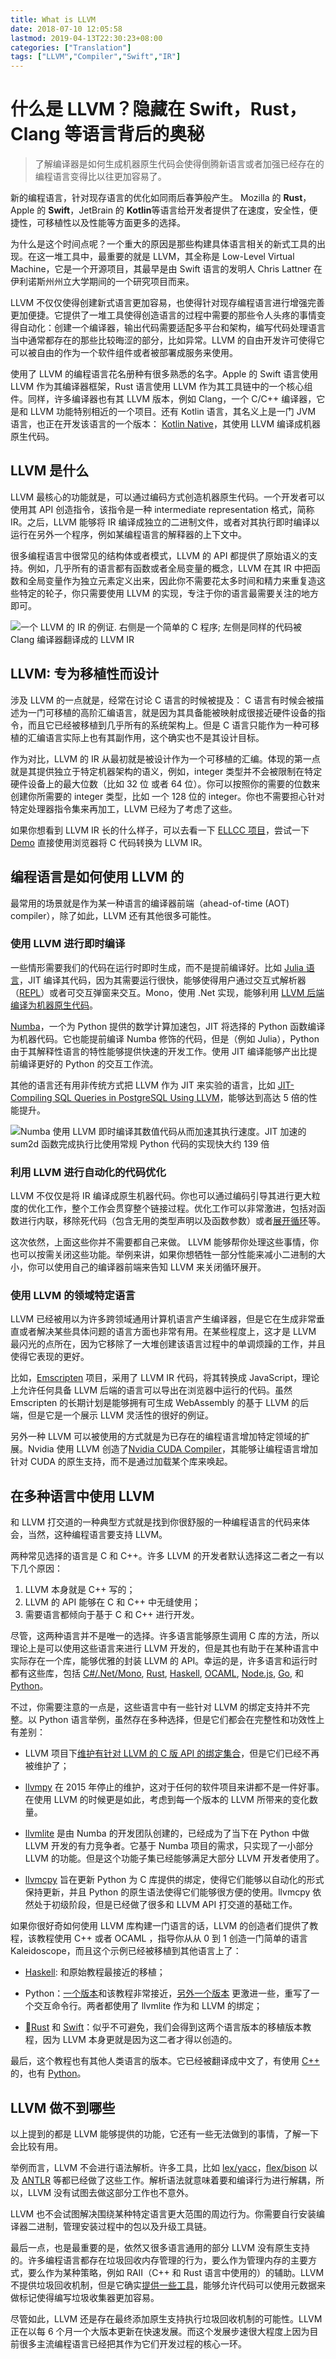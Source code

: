 ```yaml
---
title: What is LLVM
date: 2018-07-10 12:05:58
lastmod: 2019-04-13T22:30:23+08:00
categories: ["Translation"]
tags: ["LLVM","Compiler","Swift","IR"]
---
```


# 什么是 LLVM？隐藏在 Swift，Rust，Clang 等语言背后的奥秘

> 了解编译器是如何生成机器原生代码会使得倒腾新语言或者加强已经存在的编程语言变得比以往更加容易了。

新的编程语言，针对现存语言的优化如同雨后春笋般产生。 Mozilla 的 **Rust**， Apple 的 **Swift**，JetBrain 的 **Kotlin**等语言给开发者提供了在速度，安全性，便捷性，可移植性以及性能等方面更多的选择。

为什么是这个时间点呢？一个重大的原因是那些构建具体语言相关的新式工具的出现。在这一堆工具中，最重要的就是 LLVM，其全称是 Low-Level Virtual Machine，它是一个开源项目，其最早是由 Swift 语言的发明人 Chris Lattner 在伊利诺斯州州立大学期间的一个研究项目而来。

LLVM 不仅仅使得创建新式语言更加容易，也使得针对现存编程语言进行增强完善更加便捷。它提供了一堆工具使得创造语言的过程中需要的那些令人头疼的事情变得自动化：创建一个编译器，输出代码需要适配多平台和架构，编写代码处理语言当中通常都存在的那些比较晦涩的部分，比如异常。LLVM 的自由开发许可使得它可以被自由的作为一个软件组件或者被部署成服务来使用。

使用了 LLVM 的编程语言花名册种有很多熟悉的名字。Apple 的 Swift 语言使用 LLVM 作为其编译器框架，Rust 语言使用 LLVM 作为其工具链中的一个核心组件。同样，许多编译器也有其 LLVM 版本，例如 Clang，一个 C/C++ 编译器，它是和 LLVM 功能特别相近的一个项目。还有 Kotlin 语言，其名义上是一门 JVM 语言，也正在开发该语言的一个版本： [Kotlin Native](https://www.infoworld.com/article/3187370/application-development/kotlin-compiles-directly-to-native-code-via-llvm.html)，其使用 LLVM 编译成机器原生代码。

## LLVM 是什么

LLVM 最核心的功能就是，可以通过编码方式创造机器原生代码。一个开发者可以使用其 API 创造指令，该指令是一种 intermediate representation 格式，简称 IR。之后，LLVM 能够将 IR 编译成独立的二进制文件，或者对其执行即时编译以运行在另外一个程序，例如某编程语言的解释器的上下文中。

很多编程语言中很常见的结构体或者模式，LLVM 的 API 都提供了原始语义的支持。例如，几乎所有的语言都有函数或者全局变量的概念，LLVM 在其 IR 中把函数和全局变量作为独立元素定义出来，因此你不需要花太多时间和精力来重复造这些特定的轮子，你只需要使用 LLVM 的实现，专注于你的语言最需要关注的地方即可。

![一个 LLVM 的 IR 的例证. 右侧是一个简单的 C 程序; 左侧是同样的代码被 Clang 编译器翻译成的 LLVM IR](https://i.imgur.com/xIbW9gq.jpg)


## LLVM: 专为移植性而设计

涉及 LLVM 的一点就是，经常在讨论 C 语言的时候被提及： C 语言有时候会被描述为一门可移植的高阶汇编语言，就是因为其具备能被映射成很接近硬件设备的指令，而且它已经被移植到几乎所有的系统架构上。但是 C 语言只能作为一种可移植的汇编语言实际上也有其副作用，这个确实也不是其设计目标。

作为对比，LLVM 的 IR 从最初就是被设计作为一个可移植的汇编。体现的第一点就是其提供独立于特定机器架构的语义，例如，integer 类型并不会被限制在特定硬件设备上的最大位数（比如 32 位 或者 64 位）。你可以按照你的需要的位数来创建你所需要的 integer 类型，比如 一个 128 位的 integer。你也不需要担心针对特定处理器指令集来再加工，LLVM 已经为了考虑了这些。

如果你想看到 LLVM IR 长的什么样子，可以去看一下 [ELLCC 项目](http://ellcc.org/)，尝试一下 [Demo](http://ellcc.org/demo/index.cgi) 直接使用浏览器将 C 代码转换为 LLVM IR。

## 编程语言是如何使用 LLVM 的

最常用的场景就是作为某一种语言的编译器前端（ahead-of-time (AOT) compiler），除了如此，LLVM 还有其他很多可能性。

### 使用 LLVM 进行即时编译

一些情形需要我们的代码在运行时即时生成，而不是提前编译好。比如 [Julia 语言](https://www.infoworld.com/article/3241107/python/julia-vs-python-julia-language-rises-for-data-science.html?nsdr=true)，JIT 编译其代码，因为其需要运行很快，能够使得用户通过交互式解析器（[REPL](https://en.wikipedia.org/wiki/Read–eval–print_loop)）或者可交互弹窗来交互。Mono，使用 .Net 实现，能够利用 [LLVM 后端编译为机器原生代码](http://www.mono-project.com/docs/advanced/runtime/docs/llvm-backend/)。

[Numba](https://www.infoworld.com/article/2880767/python/5-projects-push-python-performance.html)，一个为 Python 提供的数学计算加速包，JIT 将选择的 Python 函数编译为机器代码。它也能提前编译 Numba 修饰的代码，但是（例如 Julia），Python 由于其解释性语言的特性能够提供快速的开发工作。使用 JIT 编译能够产出比提前编译更好的 Python 的交互工作流。

其他的语言还有用非传统方式把 LLVM 作为 JIT 来实验的语言，比如 [JIT-Compiling SQL Queries in PostgreSQL Using LLVM](https://www.pgcon.org/2017/schedule/events/1092.en.html)，能够达到高达 5 倍的性能提升。

![Numba 使用 LLVM 即时编译其数值代码从而加速其执行速度。JIT 加速的 sum2d 函数完成执行比使用常规 Python 代码的实现快大约 139 倍](https://i.imgur.com/viRT3KE.jpg)


### 利用 LLVM 进行自动化的代码优化

LLVM 不仅仅是将 IR 编译成原生机器代码。你也可以通过编码引导其进行更大粒度的优化工作，整个工作会贯穿整个链接过程。优化工作可以非常激进，包括对函数进行内联，移除死代码（包含无用的类型声明以及函数参数）或者[展开循环](https://en.wikipedia.org/wiki/Loop_unrolling)等。

这次依然，上面这些你并不需要都自己来做。 LLVM 能够帮你处理这些事情，你也可以按需关闭这些功能。举例来讲，如果你想牺牲一部分性能来减小二进制的大小，你可以使用自己的编译器前端来告知 LLVM 来关闭循环展开。

### 使用 LLVM 的领域特定语言

LLVM 已经被用以为许多跨领域通用计算机语言产生编译器，但是它在生成非常垂直或者解决某些具体问题的语言方面也非常有用。在某些程度上，这才是 LLVM 最闪光的点所在，因为它移除了一大堆创建该语言过程中的单调烦躁的工作，并且使得它表现的更好。

比如，[Emscripten](https://github.com/kripken/emscripten) 项目，采用了 LLVM IR 代码，将其转换成 JavaScript，理论上允许任何具备 LLVM 后端的语言可以导出在浏览器中运行的代码。虽然 Emscripten 的长期计划是能够拥有可生成 WebAssembly 的基于 LLVM 的后端，但是它是一个展示 LLVM 灵活性的很好的例证。

另外一种 LLVM 可以被使用的方式就是为已存在的编程语言增加特定领域的扩展。Nvidia 使用 LLVM 创造了[Nvidia CUDA Compiler](https://developer.nvidia.com/cuda-llvm-compiler)，其能够让编程语言增加针对 CUDA 的原生支持，而不是通过加载某个库来唤起。

## 在多种语言中使用 LLVM

和 LLVM 打交道的一种典型方式就是找到你很舒服的一种编程语言的代码来体会，当然，这种编程语言要支持 LLVM。

两种常见选择的语言是 C 和 C++。许多 LLVM 的开发者默认选择这二者之一有以下几个原因：

1. LLVM 本身就是 C++ 写的；
2. LLVM 的 API 能够在 C 和 C++ 中无缝使用；
3. 需要语言都倾向于基于 C 和 C++ 进行开发。

尽管，这两种语言并不是唯一的选择。许多语言能够原生调用 C 库的方法，所以理论上是可以使用这些语言来进行 LLVM 开发的，但是其也有助于在某种语言中实际存在一个库，能够优雅的封装 LLVM 的 API。幸运的是，许多语言和运行时都有这些库，包括 [C#/.Net/Mono](https://github.com/Microsoft/LLVMSharp), [Rust](https://crates.io/crates/llvm-sys), [Haskell](https://hackage.haskell.org/package/llvm), [OCAML](https://opam.ocaml.org/packages/llvm/), [Node.js](https://www.npmjs.com/package/llvm-node), [Go](https://llvm.org/svn/llvm-project/llgo/trunk/README.TXT), 和 [Python](https://github.com/numba/llvmlite)。

不过，你需要注意的一点是，这些语言中有一些针对 LLVM 的绑定支持并不完整。以 Python 语言举例，虽然存在多种选择，但是它们都会在完整性和功效性上有差别：

- LLVM 项目下[维护有针对 LLVM 的 C 版 API 的绑定集合](https://github.com/llvm-mirror/llvm/tree/master/bindings/python)，但是它们已经不再被维护了；

- [llvmpy](https://www.infoworld.com/article/3247799/development-tools/what-is-llvm-the-power-behind-swift-rust-clang-and-more.html) 在 2015 年停止的维护，这对于任何的软件项目来讲都不是一件好事。在使用 LLVM 的时候更是如此，考虑到每一个版本的 LLVM 所带来的变化数量。

- [llvmlite](https://github.com/numba/llvmlite) 是由 Numba 的开发团队创建的，已经成为了当下在 Python 中做 LLVM 开发的有力竞争者。它基于 Numba 项目的需求，只实现了一小部分 LLVM 的功能。但是这个功能子集已经能够满足大部分 LLVM 开发者使用了。

- [llvmcpy](https://github.com/revng/llvmcpy) 旨在更新 Python 为 C 库提供的绑定，使得它们能够以自动化的形式保持更新，并且 Python 的原生语法使得它们能够很方便的使用。llvmcpy 依然处于初级阶段，但是已经做了很多和 LLVM API 打交道的基础工作。

如果你很好奇如何使用 LLVM 库构建一门语言的话，LLVM 的创造者们提供了教程，该教程使用 C++ 或者 OCAML ，指导你从从 0 到 1 创造一门简单的语言 Kaleidoscope，而且这个示例已经被移植到其他语言上了：

- [Haskell](http://www.stephendiehl.com/llvm/): 和原始教程最接近的移植；

- Python：[一个版本](https://github.com/eliben/pykaleidoscope)和该教程非常接近，[另外一个版本](https://github.com/frederickjeanguerin/pykaleidoscope) 更激进一些，重写了一个交互命令行。两者都使用了 llvmlite 作为和 LLVM 的绑定；

- [Rust](https://github.com/jauhien/iron-kaleidoscope) 和 [Swift](https://harlanhaskins.com/2017/01/08/building-a-compiler-with-swift-in-llvm-part-1-introduction-and-the-lexer.html)：似乎不可避免，我们会得到这两个语言版本的移植版本教程，因为 LLVM 本身更就是因为这二者才得以创造的。

最后，这个教程也有其他人类语言的版本。它已经被翻译成中文了，有使用 [C++](https://github.com/liancheng/llvm-tutorial-cn) 的，也有 [Python](https://github.com/moevis/Kaleidoscope-LLVM-tutorial-zh-cn)。


## LLVM 做不到哪些

以上提到的都是 LLVM 能够提供的功能，它还有一些无法做到的事情，了解一下会比较有用。

举例而言，LLVM 不会进行语法解析。许多工具，比如 [lex/yacc](http://dinosaur.compilertools.net/)，[ﬂex/bison](http://aquamentus.com/flex_bison.html) 以及 [ANTLR](http://www.antlr.org/) 等都已经做了这些工作。解析语法就意味着要和编译行为进行解耦，所以，LLVM 没有试图去做这部分工作也不意外。

LLVM 也不会试图解决围绕某种特定语言更大范围的周边行为。你需要自行安装编译器二进制，管理安装过程中的包以及升级工具链。

最后一点，也是最重要的是，依然又很多语言通用的部分 LLVM 没有原生支持的。许多编程语言都存在垃圾回收内存管理的行为，要么作为管理内存的主要方式，要么作为某种策略，例如 RAII（C++ 和 Rust 语言中使用的）的辅助。LLVM 不提供垃圾回收机制，但是它确实[提供一些工具](https://llvm.org/docs/GarbageCollection.html)，能够允许代码可以使用元数据来做标记使得编写垃圾收集器更加容易。

尽管如此，LLVM 还是存在最终添加原生支持执行垃圾回收机制的可能性。LLVM 正在以每 6 个月一个大版本更新在快速发展。而这个发展步速很大程度上因为目前很多主流编程语言已经把其作为它们开发过程的核心一环。